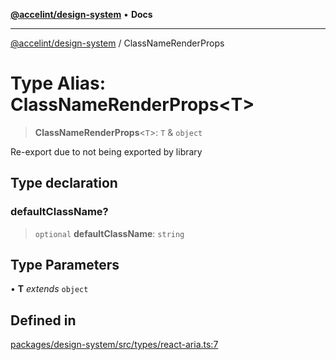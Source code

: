 [**@accelint/design-system**](../README.md) • **Docs**

***

[@accelint/design-system](../README.md) / ClassNameRenderProps

# Type Alias: ClassNameRenderProps\<T\>

> **ClassNameRenderProps**\<`T`\>: `T` & `object`

Re-export due to not being exported by library

## Type declaration

### defaultClassName?

> `optional` **defaultClassName**: `string`

## Type Parameters

• **T** *extends* `object`

## Defined in

[packages/design-system/src/types/react-aria.ts:7](https://github.com/gohypergiant/standard-toolkit/blob/258694cea8ed8bbd956b3cf5da47c2c9debcf127/packages/design-system/src/types/react-aria.ts#L7)
